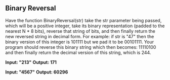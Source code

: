 ## Binary Reversal

Have the function BinaryReversal(str) take the str parameter being passed, which will be a positive integer, take its binary representation (padded to the nearest N * 8 bits), reverse that string of bits, and then finally return the new reversed string in decimal form. For example: if str is "47" then the binary version of this integer is 101111 but we pad it to be 00101111. Your program should reverse this binary string which then becomes: 11110100 and then finally return the decimal version of this string, which is 244.

**Input: "213"**
**Output: 171**
 
**Input: "4567"**
**Output: 60296**
